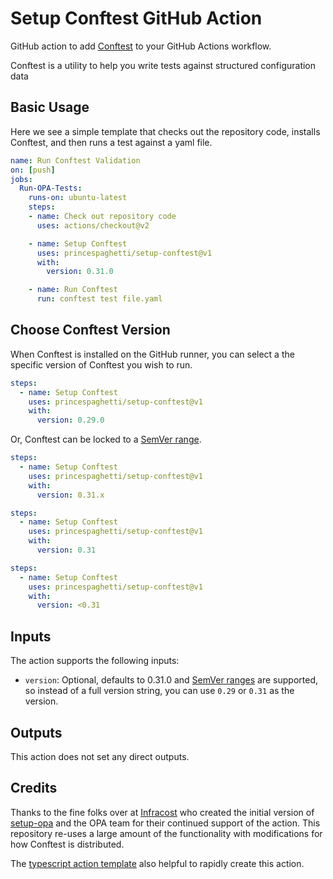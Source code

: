 # Setup Conftest GitHub Action

GitHub action to add [Conftest](https://www.conftest.dev/) to your GitHub Actions workflow.

Conftest is a utility to help you write tests against structured configuration data


## Basic Usage

Here we see a simple template that checks out the repository code, installs Conftest, and then runs a test against a yaml file. 

```yml
name: Run Conftest Validation  
on: [push]
jobs:
  Run-OPA-Tests:
    runs-on: ubuntu-latest
    steps:
    - name: Check out repository code
      uses: actions/checkout@v2

    - name: Setup Conftest
      uses: princespaghetti/setup-conftest@v1
      with:
        version: 0.31.0

    - name: Run Conftest 
      run: conftest test file.yaml
```

## Choose Conftest Version

When Conftest is installed on the GitHub runner, you can select a the specific version of Conftest you wish to run.

```yml
steps:
  - name: Setup Conftest
    uses: princespaghetti/setup-conftest@v1
    with:
      version: 0.29.0
```

Or, Conftest can be locked to a [SemVer range](https://www.npmjs.com/package/semver#ranges).

```yml
steps:
  - name: Setup Conftest
    uses: princespaghetti/setup-conftest@v1
    with:
      version: 0.31.x
```

```yml
steps:
  - name: Setup Conftest
    uses: princespaghetti/setup-conftest@v1
    with:
      version: 0.31
```

```yml
steps:
  - name: Setup Conftest
    uses: princespaghetti/setup-conftest@v1
    with:
      version: <0.31
```


## Inputs

The action supports the following inputs:

- `version`: Optional, defaults to 0.31.0 and [SemVer ranges](https://www.npmjs.com/package/semver#ranges) are supported, so instead of a full version string, you can use `0.29` or `0.31` as the version.

## Outputs

This action does not set any direct outputs.

## Credits

Thanks to the fine folks over at [Infracost](https://github.com/infracost/infracost) who created the initial version of [setup-opa](https://github.com/open-policy-agent/setup-opa) and the OPA team for their continued support of the action. 
This repository re-uses a large amount of the functionality with modifications for how Conftest is distributed.

The [typescript action template](https://github.com/actions/typescript-action) also helpful to rapidly create this action.